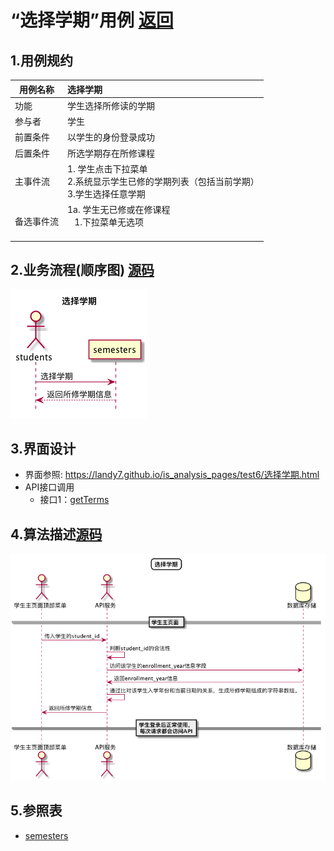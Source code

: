 # “选择学期”用例 [返回](../README.md)

## 1.用例规约

|用例名称|选择学期|
|-------|:-------------|
|功能|学生选择所修读的学期|
|参与者|学生|
|前置条件| 以学生的身份登录成功|
|后置条件|所选学期存在所修课程|
|主事件流| 1. 学生点击下拉菜单<br/>2.系统显示学生已修的学期列表（包括当前学期）<br/>3.学生选择任意学期|
|备选事件流|1a. 学生无已修或在修课程 <br/>&nbsp;&nbsp; 1.下拉菜单无选项 <br/> &nbsp;&nbsp;|


## 2.业务流程(顺序图) [源码](../sequence/选择学期.md)
![选择学期](/out/test6/sequence/选择学期/选择学期.png)

## 3.界面设计
- 界面参照: https://landy7.github.io/is_analysis_pages/test6/选择学期.html
- API接口调用
    - 接口1：[getTerms](../接口/getTerms.md)
## 4.算法描述[源码](../sequence/选择学期1.md)
![选择学期](/out/test6/sequence/选择学期1/选择学期1.png)

## 5.参照表
- [semesters](../数据库设计.md/#semesters)